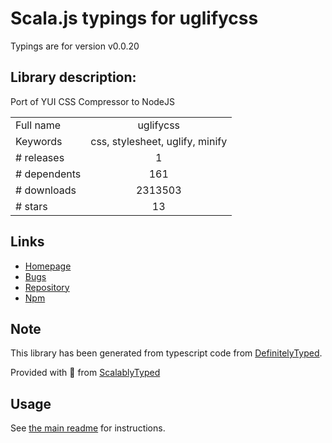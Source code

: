 
# Scala.js typings for uglifycss

Typings are for version v0.0.20

## Library description:
Port of YUI CSS Compressor to NodeJS

|                    |                 |
| ------------------ | :-------------: |
| Full name          | uglifycss |
| Keywords           | css, stylesheet, uglify, minify |
| # releases         | 1 |
| # dependents       | 161 |
| # downloads        | 2313503 |
| # stars            | 13 |

## Links
- [Homepage](https://github.com/fmarcia/uglifycss)
- [Bugs](https://github.com/fmarcia/uglifycss/issues)
- [Repository](https://github.com/fmarcia/uglifycss)
- [Npm](https://www.npmjs.com/package/uglifycss)
    


## Note
This library has been generated from typescript code from [DefinitelyTyped](https://definitelytyped.org).

Provided with :purple_heart: from [ScalablyTyped](https://github.com/oyvindberg/ScalablyTyped)

## Usage
See [the main readme](../../readme.md) for instructions.


